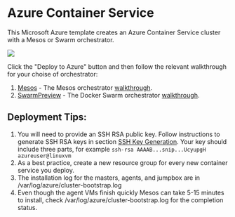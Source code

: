 # Azure Container Service

This Microsoft Azure template creates an Azure Container Service cluster with a Mesos or Swarm orchestrator.

<a href="https://portal.azure.com/#create/Microsoft.Template/uri/https%3A%2F%2Fraw.githubusercontent.com%2FAzure%2Fazure-quickstart-templates%2Fmaster%2Facs-mesos%2Fazuredeploy.json" target="_blank"><img src="http://azuredeploy.net/deploybutton.png"/></a>

Click the "Deploy to Azure" button and then follow the relevant walkthrough for your choise of orchestrator:

1. [Mesos](docs/MesosWalkthrough.md) - The Mesos orchestrator [walkthrough](https://github.com/Azure/azure-quickstart-templates/blob/master/acs-mesos/docs/MesosWalkthrough.md).
2. [SwarmPreview](docs/SwarmPreviewWalkthrough.md) - The Docker Swarm orchestrator [walkthrough](https://github.com/Azure/azure-quickstart-templates/blob/master/acs-swarm/docs/SwarmPreviewWalkthrough.md).

## Deployment Tips:
1. You will need to provide an SSH RSA public key.  Follow instructions to generate SSH RSA keys in section [SSH Key Generation](https://github.com/rgardler/azure-quickstart-templates/blob/acs/acs-mesos-full-template/docs/SSHKeyManagement.md#ssh-key-generation).  Your key should include three parts, for example ```ssh-rsa AAAAB...snip...UcyupgH azureuser@linuxvm```
2. As a best practice, create a new resource group for every new container service you deploy.
3. The installation log for the masters, agents, and jumpbox are in /var/log/azure/cluster-bootstrap.log
4. Even though the agent VMs finish quickly Mesos can take 5-15 minutes to install, check /var/log/azure/cluster-bootstrap.log for the completion status.
